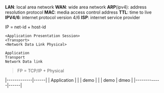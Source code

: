 __LAN__: local area network
__WAN__: wide area network
__ARP__(ipv4): address resolution protocol <replaced by ndp in ipv6>
__MAC__: media access control address
__TTL__: time to live
__IPV4/6__: internet protocol version 4/6
__ISP__: internet service provider

IP = net-id + host-id

```OSI
<Application Presentation Session>
<Transport>
<Network Data Link Physical>
```

```TCP/IP
Application
Transport
Network Data link
```


> FP = TCP/IP + Physical

|-------------|------|
| Application |      |
| demo        |      |
| demo        | dmeo |
|-------------|------|
